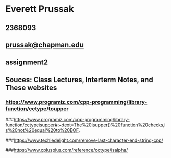 # Everett Prussak
## 2368093
## prussak@chapman.edu
## assignment2
## Souces: Class Lectures, Interterm Notes, and These websites


### https://www.programiz.com/cpp-programming/library-function/cctype/toupper

###https://www.programiz.com/cpp-programming/library-function/cctypeisupper#:~:text=The%20isupper()%20function%20checks,is%20not%20equal%20to%20EOF.

###https://www.techiedelight.com/remove-last-character-end-string-cpp/

###https://www.cplusplus.com/reference/cctype/isalpha/
